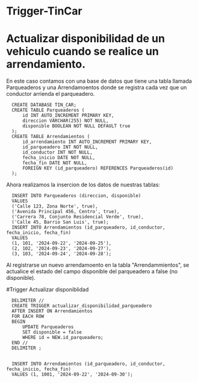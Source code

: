 # Trigger-TinCar
# Actualizar disponibilidad de un vehiculo cuando se realice un arrendamiento.
En este caso contamos con una base de datos que tiene una tabla llamada Parqueaderos y una Arrendamoentos donde se registra cada vez que un conductor arrienda el parqueadero.

      CREATE DATABASE TIN_CAR;
      CREATE TABLE Parqueaderos (
          id INT AUTO_INCREMENT PRIMARY KEY,
          direccion VARCHAR(255) NOT NULL,
          disponible BOOLEAN NOT NULL DEFAULT true
      );
      CREATE TABLE Arrendamientos (
          id_arrendamiento INT AUTO_INCREMENT PRIMARY KEY,
          id_parqueadero INT NOT NULL,
          id_conductor INT NOT NULL,
          fecha_inicio DATE NOT NULL,
          fecha_fin DATE NOT NULL,
          FOREIGN KEY (id_parqueadero) REFERENCES Parqueaderos(id)
      );

Ahora realizamos la insercion de los datos de nuestras tablas: 

      INSERT INTO Parqueaderos (direccion, disponible) 
      VALUES 
      ('Calle 123, Zona Norte', true),
      ('Avenida Principal 456, Centro', true),
      ('Carrera 78, Conjunto Residencial Verde', true),
      ('Calle 45, Barrio San Luis', true);
      INSERT INTO Arrendamientos (id_parqueadero, id_conductor, fecha_inicio, fecha_fin) 
      VALUES 
      (1, 101, '2024-09-22', '2024-09-25'),
      (2, 102, '2024-09-23', '2024-09-27'),
      (3, 103, '2024-09-24', '2024-09-28');


Al registrarse un nuevo arrendamoento  en la tabla "Arrendammientos", se actualice el estado del campo disponible del parqueadero a false (no disponible).

#Trigger Actualizar disponiblidad

      DELIMITER //
      CREATE TRIGGER actualizar_disponibilidad_parqueadero
      AFTER INSERT ON Arrendamientos
      FOR EACH ROW
      BEGIN
          UPDATE Parqueaderos
          SET disponible = false
          WHERE id = NEW.id_parqueadero;
      END //
      DELIMITER ;


      INSERT INTO Arrendamientos (id_parqueadero, id_conductor, fecha_inicio, fecha_fin)
      VALUES (1, 1001, '2024-09-22', '2024-09-30');

      
